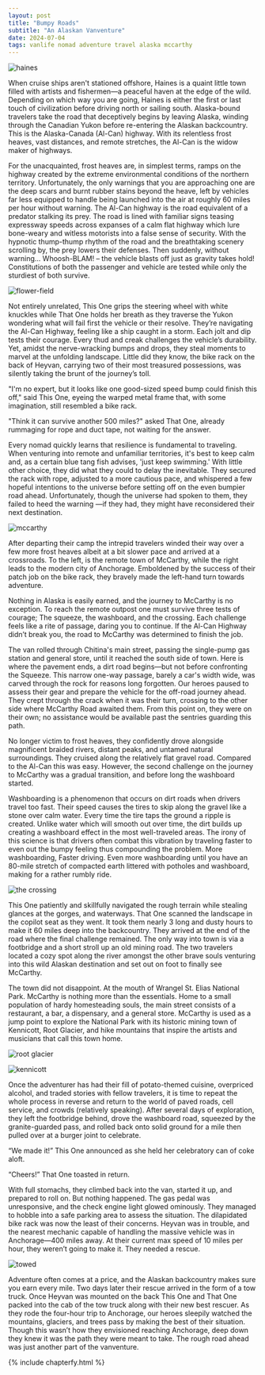 ```yaml
---
layout: post
title: "Bumpy Roads"
subtitle: "An Alaskan Vanventure"
date: 2024-07-04
tags: vanlife nomad adventure travel alaska mccarthy
---
```


![haines](/assets/img/alaska/haines.jpg)

When cruise ships aren't stationed offshore, Haines is a quaint little town filled with artists and fishermen—a peaceful haven at the edge
of the wild. Depending on which way you are going, Haines is either the first or last touch of civilization before driving north or sailing
south. Alaska-bound travelers take the road that deceptively begins by leaving Alaska, winding through the Canadian Yukon before re-entering
the Alaskan backcountry. This is the Alaska-Canada (Al-Can) highway. With its relentless frost heaves, vast distances, and remote stretches,
the Al-Can is the widow maker of highways.

For the unacquainted, frost heaves are, in simplest terms, ramps on the highway created by the extreme environmental conditions of the
northern territory. Unfortunately, the only warnings that you are approaching one are the deep scars and burnt rubber stains beyond the
heave, left by vehicles far less equipped to handle being launched into the air at roughly 60 miles per hour without warning. The Al-Can
highway is the road equivalent of a predator stalking its prey. The road is lined with familiar signs teasing expressway speeds across
expanses of a calm flat highway which lure bone-weary and witless motorists into a false sense of security. With the hypnotic thump-thump
rhythm of the road and the breathtaking scenery scrolling by, the prey lowers their defenses. Then suddenly, without warning… Whoosh-BLAM! –
the vehicle blasts off just as gravity takes hold! Constitutions of both the passenger and vehicle are tested while only the sturdiest of
both survive.

![flower-field](/assets/img/alaska/flower-field.jpg)

Not entirely unrelated, This One grips the steering wheel with white knuckles while That One holds her breath as they traverse the Yukon
wondering what will fail first the vehicle or their resolve. They’re navigating the Al-Can Highway, feeling like a ship caught in a storm.
Each jolt and dip tests their courage. Every thud and creak challenges the vehicle’s durability. Yet, amidst the nerve-wracking bumps and
drops, they steal moments to marvel at the unfolding landscape. Little did they know, the bike rack on the back of Heyvan, carrying two of
their most treasured possessions, was silently taking the brunt of the journey’s toll.

"I'm no expert, but it looks like one good-sized speed bump could finish this off," said This One, eyeing the warped metal frame that, with
some imagination, still resembled a bike rack.

"Think it can survive another 500 miles?" asked That One, already rummaging for rope and duct tape, not waiting for the answer.

Every nomad quickly learns that resilience is fundamental to traveling. When venturing into remote and unfamiliar territories, it's best to
keep calm and, as a certain blue tang fish advises, 'just keep swimming.' With little other choice, they did what they could to delay the
inevitable. They secured the rack with rope, adjusted to a more cautious pace, and whispered a few hopeful intentions to the universe before
setting off on the even bumpier road ahead. Unfortunately, though the universe had spoken to them, they failed to heed the warning —if they
had, they might have reconsidered their next destination.

![mccarthy](/assets/img/alaska/mccarthy.JPG)

After departing their camp the intrepid travelers winded their way over a few more frost heaves albeit at a bit slower pace and arrived at a
crossroads. To the left, is the remote town of McCarthy, while the right leads to the modern city of Anchorage. Emboldened by the success of
their patch job on the bike rack, they bravely made the left-hand turn towards adventure.

Nothing in Alaska is easily earned, and the journey to McCarthy is no exception. To reach the remote outpost one must survive three tests of
courage; The squeeze, the washboard, and the crossing. Each challenge feels like a rite of passage, daring you to continue. If the Al-Can
Highway didn’t break you, the road to McCarthy was determined to finish the job.

The van rolled through Chitina's main street, passing the single-pump gas station and general store, until it reached the south side of
town. Here is where the pavement ends, a dirt road begins—but not before confronting the Squeeze. This narrow one-way passage, barely a
car's width wide, was carved through the rock for reasons long forgotten. Our heroes paused to assess their gear and prepare the vehicle for
the off-road journey ahead. They crept through the crack when it was their turn, crossing to the other side where McCarthy Road awaited
them. From this point on, they were on their own; no assistance would be available past the sentries guarding this path.

No longer victim to frost heaves, they confidently drove alongside magnificent braided rivers, distant peaks, and untamed natural
surroundings. They cruised along the relatively flat gravel road. Compared to the Al-Can this was easy. However, the second challenge on the
journey to McCarthy was a gradual transition, and before long the washboard started.

Washboarding is a phenomenon that occurs on dirt roads when drivers travel too fast. Their speed causes the tires to skip along the gravel
like a stone over calm water. Every time the tire taps the ground a ripple is created. Unlike water which will smooth out over time, the
dirt builds up creating a washboard effect in the most well-traveled areas. The irony of this science is that drivers often combat this
vibration by traveling faster to even out the bumpy feeling thus compounding the problem. More washboarding, Faster driving. Even more
washboarding until you have an 80-mile stretch of compacted earth littered with potholes and washboard, making for a rather rumbly ride.

![the crossing](/assets/img/alaska/the-crossing.JPG)

This One patiently and skillfully navigated the rough terrain while stealing glances at the gorges, and waterways. That One scanned the
landscape in the copilot seat as they went. It took them nearly 3 long and dusty hours to make it 60 miles deep into the backcountry. They
arrived at the end of the road where the final challenge remained. The only way into town is via a footbridge and a short stroll up an old
mining road. The two travelers located a cozy spot along the river amongst the other brave souls venturing into this wild Alaskan
destination and set out on foot to finally see McCarthy.

The town did not disappoint. At the mouth of Wrangel St. Elias National Park. McCarthy is nothing more than the essentials. Home to a small
population of hardy homesteading souls, the main street consists of a restaurant, a bar, a dispensary, and a general store. McCarthy is used
as a jump point to explore the National Park with its historic mining town of Kennicott, Root Glacier, and hike mountains that inspire the
artists and musicians that call this town home.

![root glacier](/assets/img/alaska/root-glacier.JPG)

![kennicott](/assets/img/alaska/kennicott-mine.JPG)

Once the adventurer has had their fill of potato-themed cuisine, overpriced alcohol, and traded stories with fellow travelers, it is time to
repeat the whole process in reverse and return to the world of paved roads, cell service, and crowds (relatively speaking). After several
days of exploration, they left the footbridge behind, drove the washboard road, squeezed by the granite-guarded pass, and rolled back onto
solid ground for a mile then pulled over at a burger joint to celebrate.

“We made it!” This One announced as she held her celebratory can of coke aloft.

“Cheers!” That One toasted in return.

With full stomachs, they climbed back into the van, started it up, and prepared to roll on. But nothing happened. The gas pedal was
unresponsive, and the check engine light glowed ominously. They managed to hobble into a safe parking area to assess the situation. The
dilapidated bike rack was now the least of their concerns. Heyvan was in trouble, and the nearest mechanic capable of handling the massive
vehicle was in Anchorage—400 miles away. At their current max speed of 10 miles per hour, they weren’t going to make it. They needed a
rescue.

![towed](/assets/img/alaska/towed.jpg)

Adventure often comes at a price, and the Alaskan backcountry makes sure you earn every mile. Two days later their rescue arrived in the
form of a tow truck. Once Heyvan was mounted on the back This One and That One packed into the cab of the tow truck along with their new
best rescuer. As they rode the four-hour trip to Anchorage, our heroes sleepily watched the mountains, glaciers, and trees pass by making
the best of their situation. Though this wasn’t how they envisioned reaching Anchorage, deep down they knew it was the path they were meant
to take. The rough road ahead was just another part of the vanventure.

{% include chapterfy.html %}

